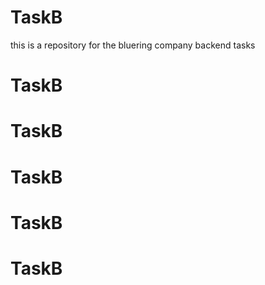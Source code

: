 # TaskB

this is a repository for the bluering company backend tasks 
# TaskB
# TaskB
# TaskB
# TaskB
# TaskB
